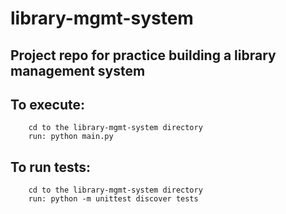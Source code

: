 # library-mgmt-system

## Project repo for practice building a library management system

## To execute:

        cd to the library-mgmt-system directory
        run: python main.py

## To run tests:

        cd to the library-mgmt-system directory
        run: python -m unittest discover tests
